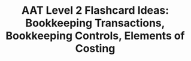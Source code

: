 ---
title: "AAT Level 2 Flashcard Ideas: Bookkeeping Transactions, Bookkeeping Controls, Elements of Costing"
description: "This book is full of flashcard ideas for AAT Level 2 Bookkeeping Transactions, Bookkeeping Controls and Elements of Costing."
AmazonID: "B09C15VFXL"
tags:
- AAT Level 2
- bookkeeping
- flashcards
levels:
- AAT Level 2
---
